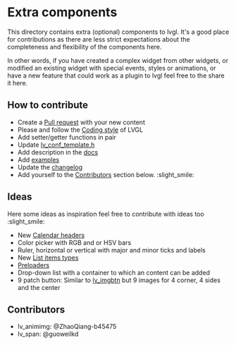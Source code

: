 # Extra components

This directory contains extra (optional) components to lvgl. 
It's a good place for contributions as there are less strict expectations about the completeness and flexibility of the components here.

In other words, if you have created a complex widget from other widgets, or modified an existing widget with special events, styles or animations, or have a new feature that could work as a plugin to lvgl feel free to the share it here.

## How to contribute
- Create a [Pull request](https://docs.lvgl.io/8.0/CONTRIBUTING.html#pull-request) with your new content
- Please and follow the [Coding style](https://github.com/lvgl/lvgl/blob/master/docs/CODING_STYLE.md) of LVGL
- Add setter/getter functions in pair
- Update [lv_conf_template.h](https://github.com/lvgl/lvgl/blob/master/lv_conf_template.h)
- Add description in the [docs](https://github.com/lvgl/lvgl/tree/master/docs) 
- Add [examples](https://github.com/lvgl/lvgl/tree/master/examples)
- Update the [changelog](https://github.com/lvgl/lvgl/tree/master/docs/CHANGELOG.md)
- Add yourself to the [Contributors](#contributors) section below.  :slight_smile:

## Ideas
Here some ideas as inspiration feel free to contribute with ideas too :slight_smile:
- New [Calendar headers](https://github.com/lvgl/lvgl/tree/master/src/extra/widgets/calendar)
- Color picker with RGB and or HSV bars
- Ruler, horizontal or vertical with major and minor ticks and labels
- New [List items types](https://github.com/lvgl/lvgl/tree/master/src/extra/widgets/list)
- [Preloaders](https://www.google.com/search?q=preloader&sxsrf=ALeKk01ddA4YB0WEgLLN1bZNSm8YER7pkg:1623080551559&source=lnms&tbm=isch&sa=X&ved=2ahUKEwiwoN6d7oXxAhVuw4sKHVedBB4Q_AUoAXoECAEQAw&biw=952&bih=940)
- Drop-down list with a container to which an content can be added
- 9 patch button: Similar to [lv_imgbtn](https://docs.lvgl.io/8.0/widgets/extra/imgbtn.html) but 9 images for 4 corner, 4 sides and the center

## Contributors
- lv_animimg: @ZhaoQiang-b45475
- lv_span: @guoweilkd 
